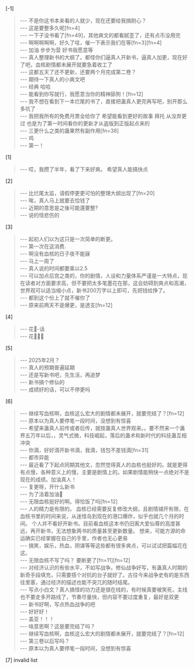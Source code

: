 
[-1] 
>--- 不是你这书本来看的人就少，现在还要给我搞耐心？<br>
>--- 这是要整多久呢[fn=4]<br>
>--- 一下子没书看了[fn=49]，其他爽文的都看腻歪了，还有点币没用完<br>
>--- 啊啊啊啊啊，好久了哇，催一下表示我们在等[fn=3][fn=4]<br>
>--- 加油 步步为营 好书我愿意等<br>
>--- 真人整理新书的大纲了。都怪你们逼真人开新书，逼真人加更，现在好了吧，血核剧情都未展开就要急着收工了<br>
>--- 这都五天了还不更新，还要两个月完成第二卷？<br>
>--- 期待一下真人的小爽文吧<br>
>--- 经典  哈哈<br>
>--- 能看到你写就行，我愿意当你的精神舔狗！[fn=12]<br>
>--- 我不想在看到下一本烂尾的书了，直接把蛊真人更完再写吧，别开那么多坑了<br>
>--- 我把我所有的免费月票全给你了  希望能看到更好的故事   拜托  从没弃更过   也是为了第一时间看你的更新才从盗版到正版起点来的<br>
>--- 三更什么之类的蛊果然有副作用[fn=38]<br>
>--- 鸡<br>
>--- 第一！<br>

[1] 
>--- 哎，我攒了半年，看了下来好爽。
希望真人能搞快点<br>

[2] 
>--- 比烂尾太监，请假停更更可怕的整理大纲出现了[fn=20]<br>
>--- 唉，真人马上就要去恰钱了<br>
>--- 近期的意思是之後可能還要整?<br>
>--- 说的怪悲伤的<br>

[3] 
>--- 起初人们以为这只是一次简单的断更。<br>
>--- 第一次在这消费.<br>
>--- 啊没有血核的日子夜不能寐<br>
>--- 马上一周了<br>
>--- 真人说的时间都要乘以2.5<br>
>--- 可以加点后宫之类的，你的剧情，人设和力量体系严谨是一大特点，现在读者对方面要求高，但不要把太多笔墨花在那，这会妨碍到爽点和高潮，世界观可以适当缩小点，新书200万字以上即可，先把钱给挣了。<br>
>--- 都到这个份上了就不催你了<br>
>--- 原来前两天不是爆更，是透支[fn=12]<br>

[4] 
>--- 花🌸-话<br>
>--- 花🌼🌼🌼<br>

[5] 
>--- 2025年2月？<br>
>--- 真人的预期普遍延期<br>
>--- 还是写新书吧，先生活，再追梦<br>
>--- 新书搞个修仙的<br>
>--- 成绩好的话，可以不停更吗<br>

[6] 
>--- 继续写血核啊，血核这么宏大的剧情都未展开，就要完结了？[fn=12]<br>
>--- 原本以为真人要停笔一段时间，没想到有惊喜<br>
>--- 希望来蛊真人前传或者后传，就按蛊真人世界观来。。要不然来一个蛊界五万年以后，，灵气式微，科技崛起，落后的蛊术和新时代的科技蛊互相冲突<br>
>--- 你滴，好好滴开新书滴，我滴，钱包不差钱滴[fn=31]<br>
>--- 都市异能<br>
>--- 最近看了下起点同期其他文，忽然觉得真人的血核也挺好的。就是更得有点慢，各种意义上的慢，主要是剧情上的。如果剧情能稍快一点绝对不是现在的成绩。加油真人！<br>
>--- 复更呀，开什么新书<br>
>--- 为了活着加油🙏<br>
>--- 无限血核挺好的啊。得恰饭了吗[fn=12]<br>
>--- 人的精力是有限的。
血核已经需要反复修改大纲，且剧情铺开有限，在血核书里的时间来说，从迷怪岛到现在的港口爆炸，似乎也就几个月的时间。
个人并不看好开新书。目前看血核这本书仍旧离大爱仙尊的高度甚远，再开新书，无法想象两书的质量甚至更新数量。
想来，可能方源的命运确实已经掌握在自己的手里，作者也无心更易<br>
>--- 搞笑，娱乐，热血，阴谋等等这些都有很多爽点，可以试试把篇幅花在这。<br>
>--- 无限血核不写了吗？
要断更了[fn=11][fn=12]<br>
>--- 对经济认识的有些水平，不如写战争。修仙战争好写，有蛊真人时期的新奇手段填充，只需要搭个对抗的台子就好了。古往今来战争史有的是东西往里塞，通过经济的描述也能不突兀的随时结尾。<br>
>--- 写点小白文？真人搞怪的功力还是很在线的，有时候真要被笑死，主线也不要走多开路线了，节奏尽量快，但内容不要过度重复，最好是双更<br>
>--- 新书好啊，写点热血战争的吧<br>
>--- 好好好！<br>
>--- 盖亚！！！<br>
>--- 啥意思啊？这是要完结了吗？<br>
>--- 继续写血核啊，血核这么宏大的剧情都未展开，就要完结了？[fn=12]<br>
>--- 第三卷以后写吗？<br>
>--- 原本以为真人要停笔一段时间，没想到有惊喜<br>

[7] invalid list
